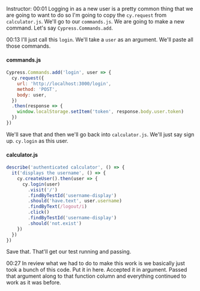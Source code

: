Instructor: 00:01 Logging in as a new user is a pretty common thing that we are going to want to do so I'm going to copy the `cy.request` from `calculator.js`. We'll go to our `commands.js`. We are going to make a new command. Let's say `Cypress.Commands.add`.

00:13 I'll just call this `login`. We'll take a `user` as an argument. We'll paste all those commands. 

#### commands.js
```js
Cypress.Commands.add('login', user => {
  cy.request({
    url: 'http://localhost:3000/login',
    method: 'POST',
    body: user,
  })
  .then(response => {
    window.localStorage.setItem('token', response.body.user.token)
  })
})
```

We'll save that and then we'll go back into `calculator.js`. We'll just say sign up. `cy.login` as this user. 

#### calculator.js
```js
describe('authenticated calculator', () => {
  it('displays the username', () => {
    cy.createUser().then(user => {
      cy.login(user)
        .visit('/')
        .findByTestId('username-display')
        .should('have.text', user.username)
        .findByText(/logout/i)
        .click()
        .findByTestId('username-display')
        .should('not.exist')
    })
  })
})
```

Save that. That'll get our test running and passing.

00:27 In review what we had to do to make this work is we basically just took a bunch of this code. Put it in here. Accepted it in argument. Passed that argument along to that function column and everything continued to work as it was before.

